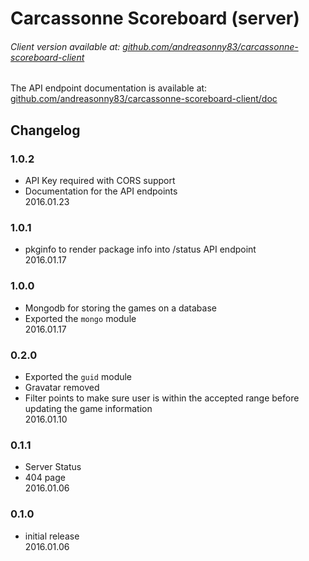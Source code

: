 # Carcassonne Scoreboard (server)

###### Client version available at: [github.com/andreasonny83/carcassonne-scoreboard-client](https://github.com/andreasonny83/carcassonne-scoreboard-client)

The API endpoint documentation is available at: [github.com/andreasonny83/carcassonne-scoreboard-client/doc](https://github.com/andreasonny83/carcassonne-scoreboard-client/doc/)

## Changelog

### 1.0.2
- API Key required with CORS support
- Documentation for the API endpoints<br>
2016.01.23
### 1.0.1
- pkginfo to render package info into /status API endpoint<br>
2016.01.17

### 1.0.0
- Mongodb for storing the games on a database
- Exported the `mongo` module<br>
2016.01.17

### 0.2.0
- Exported the `guid` module
- Gravatar removed
- Filter points to make sure user is within the accepted range before updating the game information<br>
2016.01.10

### 0.1.1
- Server Status
- 404 page<br>
2016.01.06

### 0.1.0
- initial release<br>
2016.01.06
